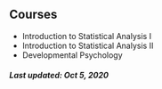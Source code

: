 ## Courses
- Introduction to Statistical Analysis I
- Introduction to Statistical Analysis II
- Developmental Psychology

##### Last updated: Oct 5, 2020
